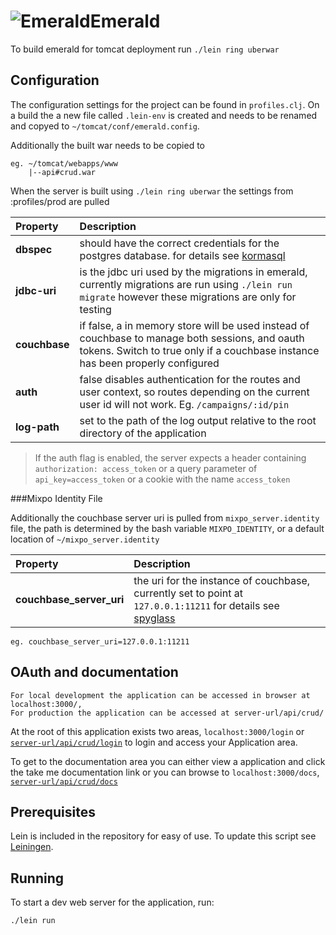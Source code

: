 # ![Emerald](http://obsidian.mixpo.com/images/emerald-iconx32.png)Emerald

To build emerald for tomcat deployment run `./lein ring uberwar`

## Configuration

The configuration settings for the project can be found in `profiles.clj`.
On a build the a new file called `.lein-env` is created and needs to be renamed and copyed to `~/tomcat/conf/emerald.config`.

Additionally the built war needs to be copied to

    eg. ~/tomcat/webapps/www
        |--api#crud.war

When the server is built using `./lein ring uberwar` the settings from :profiles/prod are pulled

| Property | Description |
|:---|:---|
| **dbspec** | should have the correct credentials for the postgres database. for details see [kormasql][1] |
| **jdbc-uri** | is the jdbc uri used by the migrations in emerald, currently migrations are run using `./lein run migrate` however these migrations are only for testing |
| **couchbase** | if false, a in memory store will be used instead of couchbase to manage both sessions, and oauth tokens. Switch to true only if a couchbase instance has been properly configured |
| **auth** | false disables authentication for the routes and user context, so routes depending on the current user id will not work. Eg. `/campaigns/:id/pin` |
| **log-path** | set to the path of the log output relative to the root directory of the application |

> If the auth flag is enabled, the server expects a header containing `authorization: access_token` or a query parameter of `api_key=access_token` or a cookie with the name `access_token`

###Mixpo Identity File

Additionally the couchbase server uri is pulled from `mixpo_server.identity` file, the path is determined by the bash variable `MIXPO_IDENTITY`, or a default location of `~/mixpo_server.identity`

| Property | Description |
|:---|:---|
| **couchbase_server_uri** | the uri for the instance of couchbase, currently set to point at `127.0.0.1:11211` for details see [spyglass][2]|

    eg. couchbase_server_uri=127.0.0.1:11211




[1]: http://sqlkorma.com/docs#db
[2]: http://clojurememcached.info/articles/getting_started.html

## OAuth and documentation

    For local development the application can be accessed in browser at localhost:3000/,
    For production the application can be accessed at server-url/api/crud/

At the root of this application exists two areas, `localhost:3000/login` or [`server-url/api/crud/login`][3] to login and access your Application area.

To get to the documentation area you can either view a application and click the take me documentation link or you can browse to `localhost:3000/docs`, [`server-url/api/crud/docs`][4]

[3]: https://thorwhal-dev-api.mixpo.com/api/crud/login
[4]: https://thorwhal-dev-api.mixpo.com/api/crud/docs

## Prerequisites

Lein is included in the repository for easy of use.
To update this script see [Leiningen][5].

[5]: https://github.com/technomancy/leiningen

## Running

To start a dev web server for the application, run:

    ./lein run
